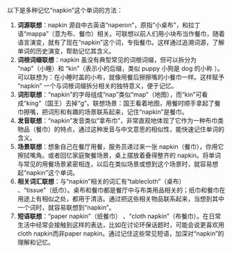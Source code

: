 以下是多种记忆“napkin”这个单词的方法：
1. **词源联想**：napkin 源自中古英语“naperon”，原指“小桌布”，和拉丁语“mappa”（意为布、餐巾）相关。可联想以前人们用小块布当作餐巾，随着语言演变，就有了现在“napkin”这个词，专指餐巾。这样通过追溯词源，了解单词的历史演变，帮助记忆其含义。
2. **词根词缀联想**：napkin 虽没有典型常见的词根词缀，但可以拆分为 “nap”（小睡）和 “kin”（表示小的后缀，类似 puppy 小狗是 dog 的小称 ）。可以联想为：在小睡时盖的小布，就像用餐后擦擦嘴的小餐巾一样。这样赋予 “napkin” 一个与词根词缀拆分相关的独特意义，便于记忆。 
3. **词形联想**：“napkin”的字母组成“nap”类似“map”（地图），而“kin”可看成“king”（国王）去掉“g”。联想场景：国王看着地图，用餐时顺手拿起了餐巾擦嘴，把词形和有趣的场景联系起来，记住“napkin”是餐巾。
4. **发音联想**：“napkin”发音类似“拿布巾”，非常直观地体现了它作为一种布巾类物品（餐巾）的特点，通过这种发音与中文意思的相似性，能快速记住单词的含义。
5. **场景联想**：想象自己在餐厅用餐，服务员递过来一张 napkin（餐巾），你用它擦拭嘴角。或者回忆家庭聚餐场景，桌上摆放着叠得整齐的 napkin。将单词与常见的用餐场景紧密相连，以后在类似场景或想到这个场景时，就容易想起“napkin”这个单词。 
6. **相关词汇联想**：与“napkin”相关的词汇有“tablecloth”（桌布） 、“tissue”（纸巾）。桌布和餐巾都是餐厅中与布类用品相关的；纸巾和餐巾在用途上有相似之处，都用于清洁。通过把这些相关物品联系起来，当想到其中一个词时，就容易联想到“napkin”。 
7. **短语联想**：“paper napkin”（纸餐巾） 、“cloth napkin”（布餐巾）。在日常生活中经常会接触到这样的表达，比如在讨论环保话题时，可能会说更喜欢用cloth napkin而非paper napkin。通过记住这些常见短语，加深对“napkin”的理解和记忆。 